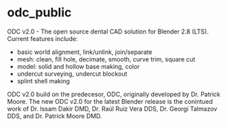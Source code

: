 # odc_public
ODC v2.0 - The open source dental CAD solution for Blender 2.8 (LTS).
Current features include:
- basic world alignment, link/unlink, join/separate
- mesh: clean, fill hole, decimate, smooth, curve trim, square cut
- model: solid and hollow base making, color
- undercut surveying, undercut blockout
- splint shell making

ODC v2.0 build on the predecesor, ODC, originally developed by Dr. Patrick Moore. The new ODC v2.0 for the latest Blender release is the conintued work of Dr. Issam Dakir DMD, Dr. Raúl Ruiz Vera DDS, Dr. Georgi Talmazov DDS, and Dr. Patrick Moore DMD.
